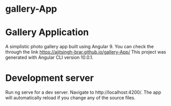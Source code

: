 # gallery-App
# Gallery Application

A simplistic photo gallery app built using Angular 9. You can check the through the link https://ajitsingh-brar.github.io/gallery-App/
This project was generated with Angular CLI version  10.0.1.

# Development server


Run ng serve for a dev server.
Navigate to http://localhost:4200/. 
The app will automatically reload if you change any of the source files.
